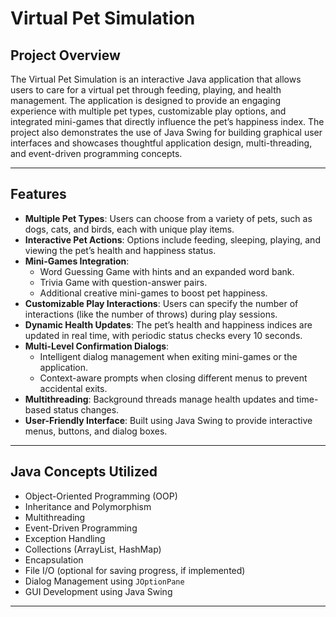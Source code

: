 # Virtual Pet Simulation

## Project Overview
The Virtual Pet Simulation is an interactive Java application that allows users to care for a virtual pet through feeding, playing, and health management. 
The application is designed to provide an engaging experience with multiple pet types, customizable play options, and integrated mini-games that directly influence the pet’s happiness index.
The project also demonstrates the use of Java Swing for building graphical user interfaces and showcases thoughtful application design, multi-threading, and event-driven programming concepts.

---

## Features
- **Multiple Pet Types**: Users can choose from a variety of pets, such as dogs, cats, and birds, each with unique play items.
- **Interactive Pet Actions**: Options include feeding, sleeping, playing, and viewing the pet’s health and happiness status.
- **Mini-Games Integration**:
  - Word Guessing Game with hints and an expanded word bank.
  - Trivia Game with question-answer pairs.
  - Additional creative mini-games to boost pet happiness.
- **Customizable Play Interactions**: Users can specify the number of interactions (like the number of throws) during play sessions.
- **Dynamic Health Updates**: The pet’s health and happiness indices are updated in real time, with periodic status checks every 10 seconds.
- **Multi-Level Confirmation Dialogs**:
  - Intelligent dialog management when exiting mini-games or the application.
  - Context-aware prompts when closing different menus to prevent accidental exits.
- **Multithreading**: Background threads manage health updates and time-based status changes.
- **User-Friendly Interface**: Built using Java Swing to provide interactive menus, buttons, and dialog boxes.

---

## Java Concepts Utilized
- Object-Oriented Programming (OOP)
- Inheritance and Polymorphism
- Multithreading
- Event-Driven Programming
- Exception Handling
- Collections (ArrayList, HashMap)
- Encapsulation
- File I/O (optional for saving progress, if implemented)
- Dialog Management using `JOptionPane`
- GUI Development using Java Swing

---


